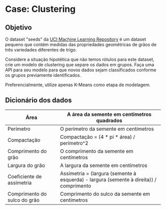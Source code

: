 # Case: Clustering

## Objetivo

O dataset "seeds" da [UCI Machine Learning Repository](https://archive.ics.uci.edu/ml/datasets/seeds) é um dataset pequeno que contém medidas das propriedades geométricas de grãos de três variedades diferentes de trigo.

Considere a situação hipotética que não temos rótulos para este dataset, crie um modelo de clustering que separe os dados em grupos.  Faça uma API para seu modelo para que novos dados sejam classificados conforme os grupos previamente identificados. 

Preferencialmente, utilize apenas K-Means como etapa de modelagem.

## Dicionário dos dados

| Área                         | A área da semente em centímetros quadrados                                              |
|------------------------------|-----------------------------------------------------------------------------------------|
| Perímetro                    | O perímetro da semente em centímetros                                                   |
| Compactação                  | Compactação = (4 * pi * área) / perímetro^2                                             |
| Comprimento do grão          | O comprimento da semente em centímetros                                                 |
| Largura do grão              | A largura da semente em centímetros                                                     |
| Coeficiente de assimetria    | Assimetria = (largura (semente à esquerda) - largura (semente à direita)) / comprimento |
| Comprimento do sulco do grão | Comprimento do sulco da semente em centímetros                                          |
